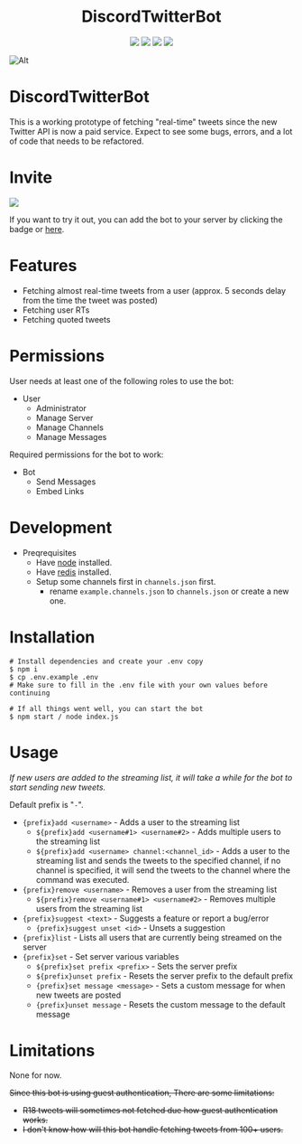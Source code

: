 <h1 align="center">
    DiscordTwitterBot
</h1>

<p align="center">
   <img src="https://img.shields.io/badge/NodeJS-20.2.0-green">
   <img src="https://img.shields.io/github/license/torikushiii/DiscordTwitterBot">
   <img src="https://img.shields.io/github/stars/torikushiii/DiscordTwitterBot">
   <a href="https://app.codacy.com/gh/torikushiii/DiscordTwitterBot/dashboard?utm_source=gh&utm_medium=referral&utm_content=&utm_campaign=Badge_grade"><img src="https://app.codacy.com/project/badge/Grade/8bf05ddfba214bd2b7dbdcd28600e2c9"/></a>
</p>

![Alt](https://repobeats.axiom.co/api/embed/bd8c7ac61399a1cfc8b4b774efdf22a74e3d0725.svg "Repobeats analytics image")

# DiscordTwitterBot

This is a working prototype of fetching "real-time" tweets since the new Twitter API is now a paid service. Expect to see some bugs, errors, and a lot of code that needs to be refactored.

# Invite
<a href="https://discord.com/oauth2/authorize?client_id=951471857943597086&scope=bot&permissions=19456"><img src="https://img.shields.io/static/v1?label=Invite%20Me&message=Twitter Bot%239462&plastic&color=5865F2&logo=discord"></a>

If you want to try it out, you can add the bot to your server by clicking the badge or [here](https://discord.com/oauth2/authorize?client_id=951471857943597086&scope=bot&permissions=19456).

# Features
- Fetching almost real-time tweets from a user (approx. 5 seconds delay from the time the tweet was posted)
- Fetching user RTs
- Fetching quoted tweets

# Permissions
User needs at least one of the following roles to use the bot:
- User
    - Administrator
    - Manage Server
    - Manage Channels
    - Manage Messages

Required permissions for the bot to work:
- Bot
    - Send Messages
    - Embed Links

# Development
- Preqrequisites
    - Have [node](https://nodejs.org/en/) installed.
    - Have [redis](https://www.digitalocean.com/community/tutorials/how-to-install-and-secure-redis-on-ubuntu-18-04) installed.
    - Setup some channels first in `channels.json` first.
        - rename `example.channels.json` to `channels.json` or create a new one.

# Installation
```
# Install dependencies and create your .env copy
$ npm i
$ cp .env.example .env
# Make sure to fill in the .env file with your own values before continuing

# If all things went well, you can start the bot
$ npm start / node index.js
```

# Usage
*If new users are added to the streaming list, it will take a while for the bot to start sending new tweets.*

Default prefix is "`-`".
- `{prefix}add <username>` - Adds a user to the streaming list
    - `${prefix}add <username#1> <username#2>` - Adds multiple users to the streaming list
    - `${prefix}add <username> channel:<channel_id>` - Adds a user to the streaming list and sends the tweets to the specified channel, if no channel is specified, it will send the tweets to the channel where the command was executed.
- `{prefix}remove <username>` - Removes a user from the streaming list
    - `${prefix}remove <username#1> <username#2>` - Removes multiple users from the streaming list
- `{prefix}suggest <text>` - Suggests a feature or report a bug/error
    - `{prefix}suggest unset <id>` - Unsets a suggestion
- `{prefix}list` - Lists all users that are currently being streamed on the server
- `{prefix}set` - Set server various variables
    - `${prefix}set prefix <prefix>` - Sets the server prefix
    - `${prefix}unset prefix` - Resets the server prefix to the default prefix
    - `{prefix}set message <message>` - Sets a custom message for when new tweets are posted
    - `{prefix}unset message` - Resets the custom message to the default message

# Limitations
None for now.

~~Since this bot is using guest authentication, There are some limitations:~~
- ~~R18 tweets will sometimes not fetched due how guest authentication works.~~
- ~~I don't know how will this bot handle fetching tweets from 100+ users.~~